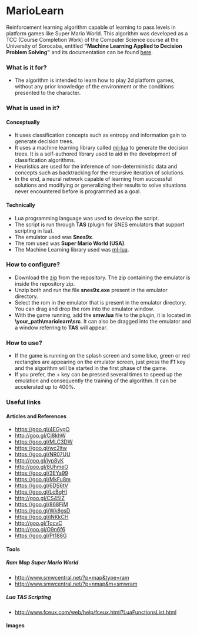 # MarioLearn #

Reinforcement learning algorithm capable of learning to pass levels in platform games like Super Mario World.
This algorithm was developed as a TCC (Course Completion Work) of the Computer Science course at the University of Sorocaba, entitled __"Machine Learning Applied to Decision Problem Solving"__ and its documentation can be found [here]( https://github.com/daniloluca/tcc-doc/blob/master/release/TCC%20-%20Danilo%20de%20Lucas.pdf).

### What is it for? ###

* The algorithm is intended to learn how to play 2d platform games, without any prior knowledge of the environment or the conditions presented to the character.

### What is used in it? ###

#### Conceptually ####
* It uses classification concepts such as entropy and information gain to generate decision trees.
* It uses a machine learning library called [ml-lua](https://github.com/daniloluca/ml-lua) to generate the decision trees. It is a self-authored library used to aid in the development of classification algorithms.
* Heuristics are used for the inference of non-deterministic data and concepts such as backtracking for the recursive iteration of solutions.
* In the end, a neural network capable of learning from successful solutions and modifying or generalizing their results to solve situations never encountered before is programmed as a goal.

#### Technically ####
* Lua programming language was used to develop the script.
* The script is run through __TAS__ (plugin for SNES emulators that support scripting in lua).
* The emulator used was __Snes9x__.
* The rom used was __Super Mario World (USA)__.
* The Machine Learning library used was [ml-lua](https://github.com/daniloluca/ml-lua).
    
### How to configure? ###

* Download the [zip](https://github.com/daniloluca/mariolearn/master.zip) from the repository. The zip containing the emulator is inside the repository zip.
* Unzip both and run the file __snes9x.exe__ present in the emulator directory.
* Select the rom in the emulator that is present in the emulator directory. You can drag and drop the rom into the emulator window.
* With the game running, add the __smw.lua__ file to the plugin, it is located in __\your_path\mariolearn\src__. It can also be dragged into the emulator and a window referring to __TAS__ will appear.
 
### How to use? ###

* If the game is running on the splash screen and some blue, green or red rectangles are appearing on the emulator screen, just press the __F1__ key and the algorithm will be started in the first phase of the game.
* If you prefer, the + key can be pressed several times to speed up the emulation and consequently the training of the algorithm. It can be accelerated up to 400%.

### Useful links ###

#### Articles and References ####
* https://goo.gl/4EGygO
* http://goo.gl/Cj8khW
* https://goo.gl/MLC3DW
* https://goo.gl/wc2ltw
* https://goo.gl/NR07UU
* http://goo.gl/jyp8yK
* http://goo.gl/8UhmeO
* https://goo.gl/3EYa99
* https://goo.gl/MkFu8m
* https://goo.gl/6DS6tV
* https://goo.gl/LcBgHI
* http://goo.gl/CS45lZ
* https://goo.gl/868FiM
* https://goo.gl/Wk8gsD
* https://goo.gl/jNKkCH
* http://goo.gl/TccvC
* http://goo.gl/O9n6f6
* https://goo.gl/Pt188G

#### Tools ####
##### Ram Map Super Mario World #####
* http://www.smwcentral.net/?p=map&type=ram
* http://www.smwcentral.net/?p=nmap&m=smwram

##### Lua TAS Scripting #####
* http://www.fceux.com/web/help/fceux.html?LuaFunctionsList.html

#### Images ####

